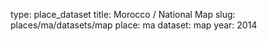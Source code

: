 type: place_dataset
title: Morocco / National Map
slug: places/ma/datasets/map
place: ma
dataset: map
year: 2014
